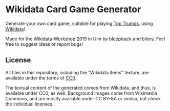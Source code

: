 # Wikidata Card Game Generator

Generate your own card game, suitable for playing [Top Trumps](https://en.wikipedia.org/wiki/Top_Trumps), using [Wikidata](https://www.wikidata.org)!

Made for the [Wikidata-Workshop 2019](https://de.wikipedia.org/wiki/Wikipedia:Wikidata-Workshop-Ulm-2019) in Ulm by [bleeptrack](https://www.bleeptrack.de) and [blinry](https://morr.cc). Feel free to suggest ideas or report bugs!

## License

All files in this repository, including the "Wikidata items" texture, are available under the terms of [CC0](https://creativecommons.org/publicdomain/zero/1.0/).

The textual content of the generated comes from Wikidata, and thus, is available under CC0, as well. Background images come from Wikimedia Commons, and are mostly available under CC BY-SA or similar, but check the individual licenses.
